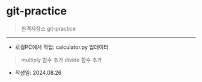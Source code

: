 # git-practice
> 원격저장소 git-practice
---  
* 로컬PC에서 작업: calculator.py 업데이터
> multiply 함수 추가
> divide 함수 추가

- 작성일: 2024.08.26
